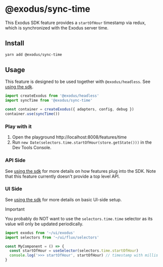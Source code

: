 # @exodus/sync-time

This Exodus SDK feature provides a `startOfHour` timestamp via redux, which is synchronized with the Exodus server time.

## Install

```sh
yarn add @exodus/sync-time
```

## Usage

This feature is designed to be used together with `@exodus/headless`. See [using the sdk](../../docs/development/using-the-sdk.md).

```js
import createExodus from '@exodus/headless'
import syncTime from '@exodus/sync-time'

const container = createExodus({ adapters, config, debug })
container.use(syncTime())
```

### Play with it

1. Open the playground http://localhost:8008/features/time
2. Run `new Date(selectors.time.startOfHour(store.getState()))` in the Dev Tools Console.

### API Side

See [using the sdk](../../docs/development/using-the-sdk.md#setup-the-api-side) for more details on how features plug into the SDK. Note that this feature currently doesn't provide a top level API.

### UI Side

See [using the sdk](../../docs/development/using-the-sdk.md#events) for more details on basic UI-side setup.

> [!IMPORTANT]
> You probably do NOT want to use the `selectors.time.time` selector as its value will only be updated periodically.

```jsx
import exodus from '~/ui/exodus'
import selectors from '~/ui/flux/selectors'

const MyComponent = () => {
  const startOfHour = useSelector(selectors.time.startOfHour)
  console.log('>>> startOfHour', startOfHour) // timestamp with millis
}
```
